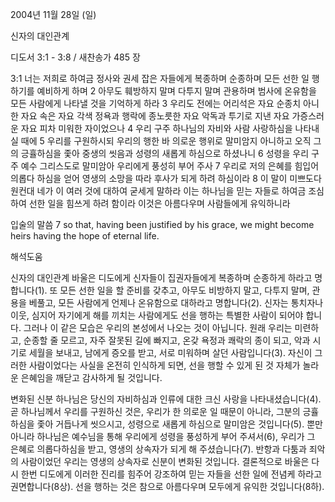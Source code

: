 2004년 11월 28일 (일)

신자의 대인관계



디도서 3:1 - 3:8 / 새찬송가 485 장


3:1 너는 저희로 하여금 정사와 권세 잡은 자들에게 복종하며 순종하며 모든 선한 일 행하기를 예비하게 하며 2 아무도 훼방하지 말며 다투지 말며 관용하며 범사에 온유함을 모든 사람에게 나타낼 것을 기억하게 하라 3 우리도 전에는 어리석은 자요 순종치 아니한 자요 속은 자요 각색 정욕과 행락에 종노릇한 자요 악독과 투기로 지낸 자요 가증스러운 자요 피차 미워한 자이었으나 4 우리 구주 하나님의 자비와 사람 사랑하심을 나타내실 때에 5 우리를 구원하시되 우리의 행한 바 의로운 행위로 말미암지 아니하고 오직 그의 긍휼하심을 좇아 중생의 씻음과 성령의 새롭게 하심으로 하셨나니 6 성령을 우리 구주 예수 그리스도로 말미암아 우리에게 풍성히 부어 주사 7 우리로 저의 은혜를 힘입어 의롭다 하심을 얻어 영생의 소망을 따라 후사가 되게 하려 하심이라 8 이 말이 미쁘도다 원컨대 네가 이 여러 것에 대하여 굳세게 말하라 이는 하나님을 믿는 자들로 하여금 조심하여 선한 일을 힘쓰게 하려 함이라 이것은 아름다우며 사람들에게 유익하니라

입술의 말씀
7 so that, having been justified by his grace, we might become heirs having the hope of eternal life.

해석도움





신자의 대인관계
바울은 디도에게 신자들이 집권자들에게 복종하며 순종하게 하라고 명합니다(1). 또 모든 선한 일을 할 준비를 갖추고, 아무도 비방하지 말고, 다투지 말며, 관용을 베풀고, 모든 사람에게 언제나 온유함으로 대하라고 명합니다(2). 신자는 통치자나 이웃, 심지어 자기에게 해를 끼치는 사람에게도 선을 행하는 특별한 사람이 되어야 합니다. 그러나 이 같은 모습은 우리의 본성에서 나오는 것이 아닙니다. 원래 우리는 미련하고, 순종할 줄 모르고, 자주 잘못된 길에 빠지고, 온갖 욕정과 쾌락의 종이 되고, 악과 시기로 세월을 보내고, 남에게 증오를 받고, 서로 미워하며 살던 사람입니다(3). 자신이 그러한 사람이었다는 사실을 온전히 인식하게 되면, 선을 행할 수 있게 된 것 자체가 놀라운 은혜임을 깨닫고 감사하게 될 것입니다.  

변화된 신분
하나님은 당신의 자비하심과 인류에 대한 크신 사랑을 나타내셨습니다(4). 곧 하나님께서 우리를 구원하신 것은, 우리가 한 의로운 일 때문이 아니라, 그분의 긍휼하심을 좇아 거듭나게 씻으시고, 성령으로 새롭게 하심으로 말미암은 것입니다(5). 뿐만 아니라 하나님은 예수님을 통해 우리에게 성령을 풍성하게 부어 주셔서(6), 우리가 그 은혜로 의롭다하심을 받고, 영생의 상속자가 되게 해 주셨습니다(7). 반항과 다툼과 죄악의 사람이었던 우리는 영생의 상속자로 신분이 변화된 것입니다. 결론적으로 바울은 다시 한번 디도에게 이러한 진리를 힘주어 강조하여 믿는 자들을 선한 일에 전념케 하라고 권면합니다(8상). 선을 행하는 것은 참으로 아름다우며 모두에게 유익한 것입니다(8하).